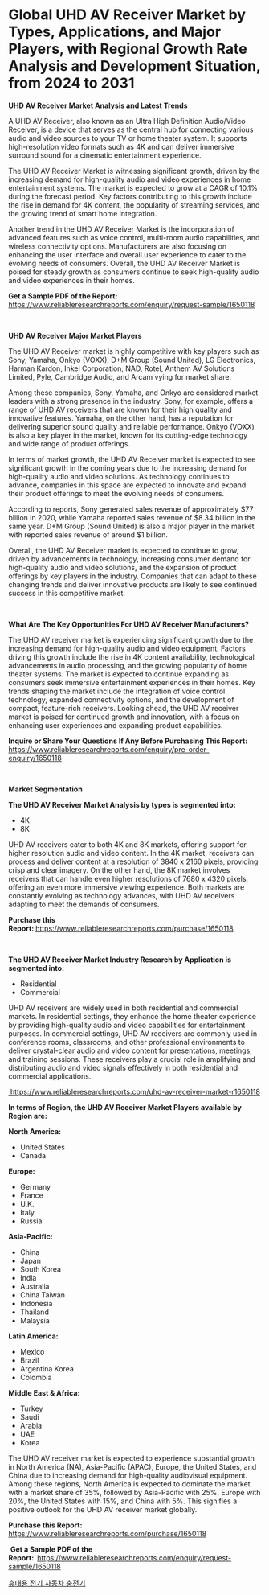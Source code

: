 <p><h1>Global UHD AV Receiver Market by Types, Applications, and Major Players, with Regional Growth Rate Analysis and Development Situation, from 2024 to 2031</h1></p><p><strong>UHD AV Receiver Market Analysis and Latest Trends</strong></p>
<p><p>A UHD AV Receiver, also known as an Ultra High Definition Audio/Video Receiver, is a device that serves as the central hub for connecting various audio and video sources to your TV or home theater system. It supports high-resolution video formats such as 4K and can deliver immersive surround sound for a cinematic entertainment experience.</p><p>The UHD AV Receiver Market is witnessing significant growth, driven by the increasing demand for high-quality audio and video experiences in home entertainment systems. The market is expected to grow at a CAGR of 10.1% during the forecast period. Key factors contributing to this growth include the rise in demand for 4K content, the popularity of streaming services, and the growing trend of smart home integration.</p><p>Another trend in the UHD AV Receiver Market is the incorporation of advanced features such as voice control, multi-room audio capabilities, and wireless connectivity options. Manufacturers are also focusing on enhancing the user interface and overall user experience to cater to the evolving needs of consumers. Overall, the UHD AV Receiver Market is poised for steady growth as consumers continue to seek high-quality audio and video experiences in their homes.</p></p>
<p><strong>Get a Sample PDF of the Report:&nbsp;</strong> <a href="https://www.reliableresearchreports.com/enquiry/request-sample/1650118">https://www.reliableresearchreports.com/enquiry/request-sample/1650118</a></p>
<p>&nbsp;</p>
<p><strong>UHD AV Receiver Major Market Players</strong></p>
<p><p>The UHD AV Receiver market is highly competitive with key players such as Sony, Yamaha, Onkyo (VOXX), D+M Group (Sound United), LG Electronics, Harman Kardon, Inkel Corporation, NAD, Rotel, Anthem AV Solutions Limited, Pyle, Cambridge Audio, and Arcam vying for market share. </p><p>Among these companies, Sony, Yamaha, and Onkyo are considered market leaders with a strong presence in the industry. Sony, for example, offers a range of UHD AV receivers that are known for their high quality and innovative features. Yamaha, on the other hand, has a reputation for delivering superior sound quality and reliable performance. Onkyo (VOXX) is also a key player in the market, known for its cutting-edge technology and wide range of product offerings.</p><p>In terms of market growth, the UHD AV Receiver market is expected to see significant growth in the coming years due to the increasing demand for high-quality audio and video solutions. As technology continues to advance, companies in this space are expected to innovate and expand their product offerings to meet the evolving needs of consumers. </p><p>According to reports, Sony generated sales revenue of approximately $77 billion in 2020, while Yamaha reported sales revenue of $8.34 billion in the same year. D+M Group (Sound United) is also a major player in the market with reported sales revenue of around $1 billion.</p><p>Overall, the UHD AV Receiver market is expected to continue to grow, driven by advancements in technology, increasing consumer demand for high-quality audio and video solutions, and the expansion of product offerings by key players in the industry. Companies that can adapt to these changing trends and deliver innovative products are likely to see continued success in this competitive market.</p></p>
<p>&nbsp;</p>
<p><strong>What Are The Key Opportunities For UHD AV Receiver Manufacturers?</strong></p>
<p><p>The UHD AV receiver market is experiencing significant growth due to the increasing demand for high-quality audio and video equipment. Factors driving this growth include the rise in 4K content availability, technological advancements in audio processing, and the growing popularity of home theater systems. The market is expected to continue expanding as consumers seek immersive entertainment experiences in their homes. Key trends shaping the market include the integration of voice control technology, expanded connectivity options, and the development of compact, feature-rich receivers. Looking ahead, the UHD AV receiver market is poised for continued growth and innovation, with a focus on enhancing user experiences and expanding product capabilities.</p></p>
<p><strong>Inquire or Share Your Questions If Any Before Purchasing This Report:</strong> <a href="https://www.reliableresearchreports.com/enquiry/pre-order-enquiry/1650118">https://www.reliableresearchreports.com/enquiry/pre-order-enquiry/1650118</a></p>
<p>&nbsp;</p>
<p><strong>Market Segmentation</strong></p>
<p><strong>The UHD AV Receiver Market Analysis by types is segmented into:</strong></p>
<p><ul><li>4K</li><li>8K</li></ul></p>
<p><p>UHD AV receivers cater to both 4K and 8K markets, offering support for higher resolution audio and video content. In the 4K market, receivers can process and deliver content at a resolution of 3840 x 2160 pixels, providing crisp and clear imagery. On the other hand, the 8K market involves receivers that can handle even higher resolutions of 7680 x 4320 pixels, offering an even more immersive viewing experience. Both markets are constantly evolving as technology advances, with UHD AV receivers adapting to meet the demands of consumers.</p></p>
<p><strong>Purchase this Report:&nbsp;</strong><a href="https://www.reliableresearchreports.com/purchase/1650118">https://www.reliableresearchreports.com/purchase/1650118</a></p>
<p>&nbsp;</p>
<p><strong>The UHD AV Receiver Market Industry Research by Application is segmented into:</strong></p>
<p><ul><li>Residential</li><li>Commercial</li></ul></p>
<p><p>UHD AV receivers are widely used in both residential and commercial markets. In residential settings, they enhance the home theater experience by providing high-quality audio and video capabilities for entertainment purposes. In commercial settings, UHD AV receivers are commonly used in conference rooms, classrooms, and other professional environments to deliver crystal-clear audio and video content for presentations, meetings, and training sessions. These receivers play a crucial role in amplifying and distributing audio and video signals effectively in both residential and commercial applications.</p></p>
<p><a href="https://www.reliableresearchreports.com/uhd-av-receiver-market-r1650118">&nbsp;https://www.reliableresearchreports.com/uhd-av-receiver-market-r1650118</a></p>
<p><strong>In terms of Region, the UHD AV Receiver Market Players available by Region are:</strong></p>
<p>
    <p> <strong> North America: </strong>
        <ul>
            <li>United States</li>
            <li>Canada</li>
        </ul>
        </p> 
    <p> <strong> Europe: </strong>
        <ul>
            <li>Germany</li>
            <li>France</li>
            <li>U.K.</li>
            <li>Italy</li>
            <li>Russia</li>
        </ul>
        </p> 
    <p> <strong> Asia-Pacific: </strong>
        <ul>
            <li>China</li>
            <li>Japan</li>
            <li>South Korea</li>
            <li>India</li>
            <li>Australia</li>
            <li>China Taiwan</li>
            <li>Indonesia</li>
            <li>Thailand</li>
            <li>Malaysia</li>
        </ul>
        </p> 
    <p> <strong> Latin America: </strong>
        <ul>
            <li>Mexico</li>
            <li>Brazil</li>
            <li>Argentina Korea</li>
            <li>Colombia</li>
        </ul>
        </p> 
    <p> <strong> Middle East & Africa: </strong>
        <ul>
            <li>Turkey</li>
            <li>Saudi</li>
            <li>Arabia</li>
            <li>UAE</li>
            <li>Korea</li>
        </ul>
    </p>
    </p>
<p><p>The UHD AV receiver market is expected to experience substantial growth in North America (NA), Asia-Pacific (APAC), Europe, the United States, and China due to increasing demand for high-quality audiovisual equipment. Among these regions, North America is expected to dominate the market with a market share of 35%, followed by Asia-Pacific with 25%, Europe with 20%, the United States with 15%, and China with 5%. This signifies a positive outlook for the UHD AV receiver market globally.</p></p>
<p><strong>Purchase this Report: </strong><a href="https://www.reliableresearchreports.com/purchase/1650118">https://www.reliableresearchreports.com/purchase/1650118</a></p>
<p>&nbsp;<strong>Get a Sample PDF of the Report:&nbsp;&nbsp;</strong><a href="https://www.reliableresearchreports.com/enquiry/request-sample/1650118">https://www.reliableresearchreports.com/enquiry/request-sample/1650118</a></p>
<p><strong></strong></p>
<p><p><a href="https://github.com/admichael111/Market-Research-Report-List-1/blob/main/8633417147316.md">휴대용 전기 자동차 충전기</a></p></p>